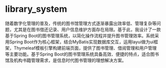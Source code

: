 # library_system
随着数字化管理的普及，传统的图书馆管理方式逐渐暴露出效率低、管理复杂等问题，尤其是在图书借还记录、用户信息维护方面存在局限。基于此，我设计了一款基于Spring Boot的图书管理系统，以简化操作流程并提升图书管理效率。系统采用Spring Boot作为核心框架，结合MyBatis实现数据库交互，运用layui做为ui框架，Thymeleaf模板引擎构建前端页面，提供了图书管理、借阅管理和用户管理等主要功能。基于Spring Boot的图书管理系统具备高效、便捷的特点，适合图书馆及机构书籍管理需求，是信息时代图书管理的理想解决方案。

